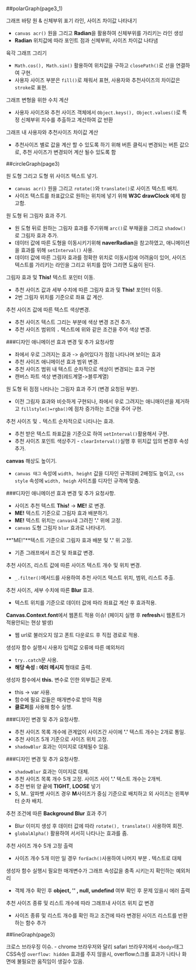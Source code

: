 ##polarGraph(page3_1)

그래프 바탕 원 & 신체부위 표기 라인, 사이즈 차이값 나타내기
  - `canvas acr()` 원을 그리고 **Radian**을 활용하여 신체부위를 가리키는 라인 생성
  -  **Radian** 위치값에 따라 포인트 점과 신체부위, 사이즈 차이값 나타냄  

육각 그래프 그리기
  - `Math.cos(), Math.sin()` 활용하여 위치값을 구하고 `closePath()`로 선을 연결하여 구현.
  - 사용자 사이즈 부분은 `fill()`로 채워서 표현, 사용자와 추천사이즈의 차이값은 `stroke`로 표현.

그래프 변형을 위한 수치 계산
  - 사용자 사이즈와 추천 사이즈 객체에서 `Object.keys(), Object.values()`로 특정 신체부위 치수를 추출하고 계산하여 값 반환

그래프 내 사용자와 추천사이즈 차이값 계산
  - 추천사이즈 별로 값을 계산 할 수 있도록 하기 위해 버튼 클릭시 변경되는 버튼 값으로, 추천 사이즈가 변경되어 계산 될수 있도록 함


##circleGraph(page3)

원 도형 그리고 도형 위 사이즈 텍스트 넣기.
   - `canvas acr()` 원을 그리고 `rotate()`와 `translate()`로 사이즈 텍스트 배치.
   - 사이즈 텍스트를 좌표값으로 원하는 위치에 넣기 위해 **W3C drawClock** 예제 참고함.
   
   
원 도형 뒤 그림자 효과 주기.
   - 원 도형 뒤로 원하는 그림자 효과를 주기위해 `arc()`로 부채꼴을 그리고 `shadow()`로 그림자 효과 추가.
   - 데이터 값에 따른 도형을 이동시키기위해 **naverRadian**을 참고하였고, 애니메이션을 효과를 위해 `setInterval()` 사용.
   - 데이터 값에 따른 그림자 효과를 정확한 위치로 이동시킴에 어려움이 있어, 사이즈 텍스트를 가리키는 라인을 그리고 위치를 잡아 그리면 도움이 된다.


그림자 효과 및 **This!** 텍스트 포인터 이동.
   - 추천 사이즈 값과 세부 수치에 따른 그림자 효과 및 **This!** 포인터 이동.
   - 2번 그림자 위치를 기준으로 좌표 값 계산.


추천 사이즈 값에 따른 텍스트 색상변경.
   - 추천 사이즈 텍스트 그리는 부분에 색상 변경 조건 추가.
   - 추천 사이즈 범위의 **`.`** 텍스트에 위와 같은 조건을 주어 색상 변경.


###디자인 애니메이션 효과 변경 및 추가 요청사항
   - 좌에서 우로 그려지는 효과 -> 숨어있다가 점점 나타나며 보이는 효과
   - 추천 사이즈 애니메이션 효과 범위 변경.
   - 추천 사이즈 범위 내 텍스트 순차적으로 색상이 변경되는 효과 구현
   - 캔버스 파트 색상 변경(레드계열->블루계열)


원 도형 뒤 점점 나타나는 그림자 효과 주기 (변경 요청된 부분).
   - 이전 그림자 효과와 비슷하게 구현되나, 좌에서 우로 그려지는 애니매이션을 제거하고 `fillstyle()=rgba()`에 점차 증가하는 조건을 주어 구현.


추천 사이즈 및 **`.`** 텍스트 순차적으로 나타나는 효과.
   - 추천 받은 텍스트 좌표값을 기준으로 하여 `setInterval()`활용해서 구현.
   - 추천 사이즈 포인트 색상주기 - `clearInterval()`실행 후 위치값 임의 변경후 속성 추가.


**canvas** 해상도 높이기.
   - `canvas 태그` 속성에 `width, height` 값을 디자인 규격대비 2배정도 높이고, `css style` 속성에 `width, heigh` 사이즈를 디자인 규격에 맞춤.


###디자인 애니메이션 효과 변경 및 추가 요청사항.
   - 사이즈 추천 텍스트 **This!** -> **ME!** 로 변경.
   - **ME!** 텍스트 기준으로 그림자 효과 배분하기.
   - **ME!** 텍스트 위치는 `canvas`내 그려진 **'.'** 위에 고정.
   - `canvas` 도형 그림자 `blur` 효과로 나타내기.


**"ME!"**텍스트 기준으로 그림자 효과 배분 및 **'.'** 위 고정.
   - 기존 그래프에서 조건 및 좌표값 변경.


추천 사이즈, 리스트 값에 따른 사이즈 텍스트 개수 및 위치 변경.
   - `_.filter()`메서드를 사용하여 추천 사이즈 텍스트 위치, 범위, 리스트 추출.


추천 사이즈, 세부 수치에 따른 **Blur** 효과.
   - 텍스트 위치를 기준으로 데이터 값에 따라 좌표값 계산 후 효과적용.


**Canvas.Context.font**에서 웹폰트 적용 이슈! (페이지 실행 후 **refresh**시 웹폰트가 적용안되는 현상 발생)
  - 웹 url로 불러오지 않고 폰트 다운로드 후 직접 경로로 적용.


생성자 함수 실행시 사용자 입력값 오류에 따른 예외처리
   - `try..catch`문 사용.
   - **해당 속성 : 에러 메시지** 형태로 출력.


생성자 함수에서 **this.** 변수로 인한 외부접근 문제.
   - this -> var 사용.
   - 함수에 필요 값들은 매개변수로 받아 적용
   - **클로저**를 사용해 함수 실행.


###디자인 변경 및 추가 요청사항.
   - 추천 사이즈 목록 개수에 관계없이 사이즈간 사이에 **'.'** 텍스트 개수는 2개로 통일.
   - 추천 사이즈 5개 기준으로 사이즈 위치 고정.
   - `shadowBlur` 효과는 이미지로 대체될수 있음.   


###디자인 변경 및 추가 요청사항.
   - `shadowBlur` 효과는 이미지로 대체.   
   - 추천 사이즈 목록 개수 5개 고정. 사이즈 사이 **'.'** 텍스트 개수는 2개씩.
   - 추천 번위 양 끝에 **TIGHT**, **LOOSE** 넣기
   - S, M.. 알파벳 사이즈 경우 **M**사이즈가 중심 기준으로 배치하고 외 사이즈는 왼쪽부터 순차 배치.
 
 
추천 조건에 따른 **Background Blur** 효과 주기
   - Blur 이미지 생성 후 데이터 값에 따라 `rotate(), translate()` 사용하여 회전.
   - `globalAlpha()` 활용하여 서서히 나타나는 효과를 줌.
 

추천 사이즈 개수 5개 고정 출력
   - 사이즈 개수 5개 미만 일 경우 `forEach()`사용하여 나머지 부분 **.** 텍스트로 대체   


생성자 함수 실행시 필요한 매개변수가 그래프 속성값을 충족 시키는지 확인하는 예외처리
   - 객체 개수 확인 후 **object, '' , null, undefind** 여부 확인 후 문제 있을시 에러 출력
   
   
추천 사이즈 종류 및 리스트 개수에 따라 그래프내 사이즈 위치 값 변경
  - 사이즈 종류 및 리스트 개수를 확인 하고 조건에 따라 변경된 사이즈 리스트를 반환하는 함수 추가




##lineGraph(page3)

  크로스 브라우징 이슈.
    - chrome 브라우저와 달리 safari 브라우저에서 `<body>`태그 CSS속성 `overflow: hidden` 효과를 주지 않을시, overflow스크롤 효과가 나타나 화면에 불필요한 움직임이 생길수 있음.
    
      
